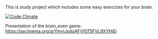 This is study project which includes some easy exercizes for your brain.

[![Code Climate](https://codeclimate.com/github/EgorKryuchkov/Mindgames.png)](https://codeclimate.com/github/EgorKryuchkov/Mindgames)

Presentation of the brain_even game: https://asciinema.org/a/YmyiJsdgAFVf075FVL9XYHiEj
